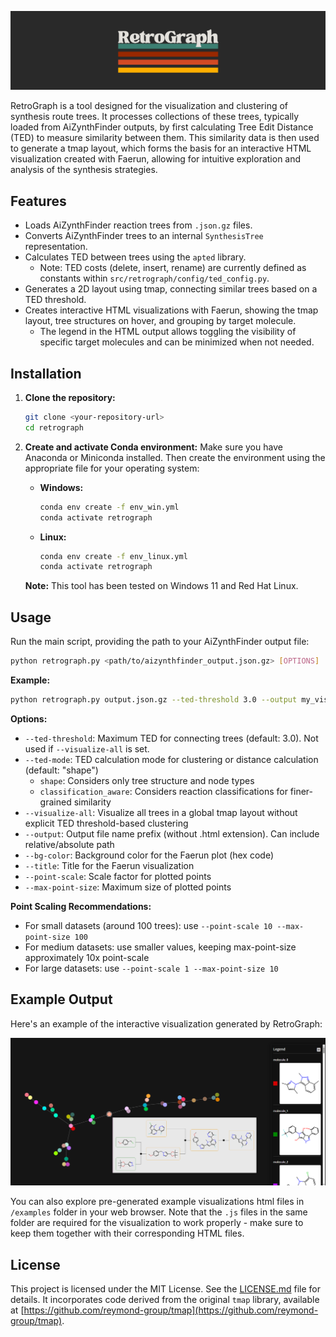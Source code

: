 ![RetroGraph Logo](src/assets/rg_logo.png)

RetroGraph is a tool designed for the visualization and clustering of synthesis route trees. It processes collections of these trees, typically loaded from AiZynthFinder outputs, by first calculating Tree Edit Distance (TED) to measure similarity between them. This similarity data is then used to generate a tmap layout, which forms the basis for an interactive HTML visualization created with Faerun, allowing for intuitive exploration and analysis of the synthesis strategies.

## Features

*   Loads AiZynthFinder reaction trees from `.json.gz` files.
*   Converts AiZynthFinder trees to an internal `SynthesisTree` representation.
*   Calculates TED between trees using the `apted` library.
    *   Note: TED costs (delete, insert, rename) are currently defined as constants within `src/retrograph/config/ted_config.py`.
*   Generates a 2D layout using tmap, connecting similar trees based on a TED threshold.
*   Creates interactive HTML visualizations with Faerun, showing the tmap layout, tree structures on hover, and grouping by target molecule.
    *   The legend in the HTML output allows toggling the visibility of specific target molecules and can be minimized when not needed.

## Installation

1.  **Clone the repository:**
    ```bash
    git clone <your-repository-url>
    cd retrograph
    ```

2.  **Create and activate Conda environment:**
    Make sure you have Anaconda or Miniconda installed. Then create the environment using the appropriate file for your operating system:

    *   **Windows:**
        ```bash
        conda env create -f env_win.yml
        conda activate retrograph
        ```
    *   **Linux:**
        ```bash
        conda env create -f env_linux.yml
        conda activate retrograph
        ```

    **Note:** This tool has been tested on Windows 11 and Red Hat Linux.

## Usage

Run the main script, providing the path to your AiZynthFinder output file:

```bash
python retrograph.py <path/to/aizynthfinder_output.json.gz> [OPTIONS]
```

**Example:**

```bash
python retrograph.py output.json.gz --ted-threshold 3.0 --output my_visualization
```

**Options:**

*   `--ted-threshold`: Maximum TED for connecting trees (default: 3.0). Not used if `--visualize-all` is set.
*   `--ted-mode`: TED calculation mode for clustering or distance calculation (default: "shape")
    *   `shape`: Considers only tree structure and node types
    *   `classification_aware`: Considers reaction classifications for finer-grained similarity
*   `--visualize-all`: Visualize all trees in a global tmap layout without explicit TED threshold-based clustering
*   `--output`: Output file name prefix (without .html extension). Can include relative/absolute path
*   `--bg-color`: Background color for the Faerun plot (hex code)
*   `--title`: Title for the Faerun visualization
*   `--point-scale`: Scale factor for plotted points
*   `--max-point-size`: Maximum size of plotted points

**Point Scaling Recommendations:**
* For small datasets (around 100 trees): use `--point-scale 10 --max-point-size 100`
* For medium datasets: use smaller values, keeping max-point-size approximately 10x point-scale
* For large datasets: use `--point-scale 1 --max-point-size 10`

## Example Output

Here's an example of the interactive visualization generated by RetroGraph:

![Example RetroGraph Output](src/assets/example.png)

You can also explore pre-generated example visualizations html files in `/examples` folder in your web browser. Note that the `.js` files in the same folder are required for the visualization to work properly - make sure to keep them together with their corresponding HTML files.

## License

This project is licensed under the MIT License. See the [LICENSE.md](LICENSE.md) file for details. It incorporates code derived from the original `tmap` library, available at [https://github.com/reymond-group/tmap](https://github.com/reymond-group/tmap).
